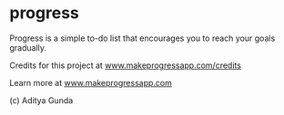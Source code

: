 # progress
Progress is a simple to-do list that encourages you to reach your goals gradually.

Credits for this project at www.makeprogressapp.com/credits

Learn more at www.makeprogressapp.com

(c) Aditya Gunda 
